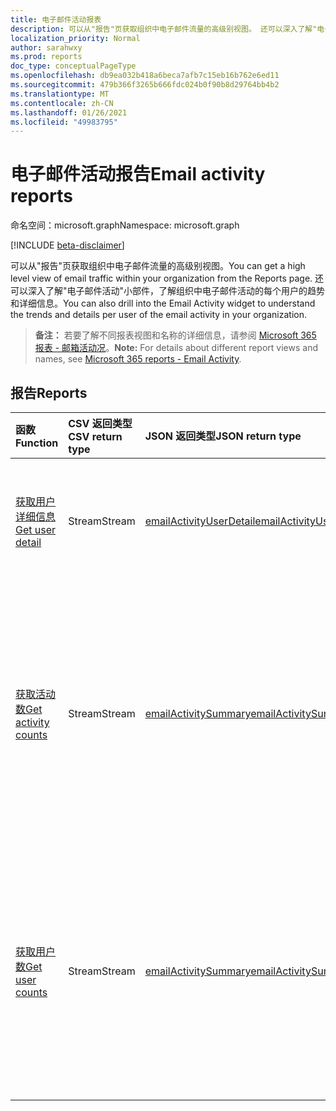 ```yaml
---
title: 电子邮件活动报表
description: 可以从"报告"页获取组织中电子邮件流量的高级别视图。 还可以深入了解"电子邮件活动"小部件，了解组织中电子邮件活动的每个用户的趋势和详细信息。
localization_priority: Normal
author: sarahwxy
ms.prod: reports
doc_type: conceptualPageType
ms.openlocfilehash: db9ea032b418a6beca7afb7c15eb16b762e6ed11
ms.sourcegitcommit: 479b366f3265b666fdc024b0f90b8d29764bb4b2
ms.translationtype: MT
ms.contentlocale: zh-CN
ms.lasthandoff: 01/26/2021
ms.locfileid: "49983795"
---
```

# <a name="email-activity-reports"></a><span data-ttu-id="e75ef-104">电子邮件活动报告</span><span class="sxs-lookup"><span data-stu-id="e75ef-104">Email activity reports</span></span>

<span data-ttu-id="e75ef-105">命名空间：microsoft.graph</span><span class="sxs-lookup"><span data-stu-id="e75ef-105">Namespace: microsoft.graph</span></span>

[!INCLUDE [beta-disclaimer](../../includes/beta-disclaimer.md)]

<span data-ttu-id="e75ef-106">可以从"报告"页获取组织中电子邮件流量的高级别视图。</span><span class="sxs-lookup"><span data-stu-id="e75ef-106">You can get a high level view of email traffic within your organization from the Reports page.</span></span> <span data-ttu-id="e75ef-107">还可以深入了解"电子邮件活动"小部件，了解组织中电子邮件活动的每个用户的趋势和详细信息。</span><span class="sxs-lookup"><span data-stu-id="e75ef-107">You can also drill into the Email Activity widget to understand the trends and details per user of the email activity in your organization.</span></span>

> <span data-ttu-id="e75ef-108">**备注：** 若要了解不同报表视图和名称的详细信息，请参阅 [Microsoft 365 报表 - 邮箱活动况](https://support.office.com/client/Email-activity-1cbe2c00-ca65-4fb9-9663-1bbfa58ebe44)。</span><span class="sxs-lookup"><span data-stu-id="e75ef-108">**Note:** For details about different report views and names, see [Microsoft 365 reports - Email Activity](https://support.office.com/client/Email-activity-1cbe2c00-ca65-4fb9-9663-1bbfa58ebe44).</span></span>

## <a name="reports"></a><span data-ttu-id="e75ef-109">报告</span><span class="sxs-lookup"><span data-stu-id="e75ef-109">Reports</span></span>

| <span data-ttu-id="e75ef-110">函数</span><span class="sxs-lookup"><span data-stu-id="e75ef-110">Function</span></span>                                 | <span data-ttu-id="e75ef-111">CSV 返回类型</span><span class="sxs-lookup"><span data-stu-id="e75ef-111">CSV return type</span></span> | <span data-ttu-id="e75ef-112">JSON 返回类型</span><span class="sxs-lookup"><span data-stu-id="e75ef-112">JSON return type</span></span>                         | <span data-ttu-id="e75ef-113">说明</span><span class="sxs-lookup"><span data-stu-id="e75ef-113">Description</span></span>                              |
| :--------------------------------------- | :-------------- | :--------------------------------------- | ---------------------------------------- |
| [<span data-ttu-id="e75ef-114">获取用户详细信息</span><span class="sxs-lookup"><span data-stu-id="e75ef-114">Get user detail</span></span>](../api/reportroot-getemailactivityuserdetail.md) | <span data-ttu-id="e75ef-115">Stream</span><span class="sxs-lookup"><span data-stu-id="e75ef-115">Stream</span></span>          | [<span data-ttu-id="e75ef-116">emailActivityUserDetail</span><span class="sxs-lookup"><span data-stu-id="e75ef-116">emailActivityUserDetail</span></span>](../resources/emailactivityuserdetail.md) | <span data-ttu-id="e75ef-117">获取用户执行的电子邮件活动的详细信息。</span><span class="sxs-lookup"><span data-stu-id="e75ef-117">Get details about email activity users have performed.</span></span> |
| [<span data-ttu-id="e75ef-118">获取活动数</span><span class="sxs-lookup"><span data-stu-id="e75ef-118">Get activity counts</span></span>](../api/reportroot-getemailactivitycounts.md) | <span data-ttu-id="e75ef-119">Stream</span><span class="sxs-lookup"><span data-stu-id="e75ef-119">Stream</span></span>          | [<span data-ttu-id="e75ef-120">emailActivitySummary</span><span class="sxs-lookup"><span data-stu-id="e75ef-120">emailActivitySummary</span></span>](../resources/emailactivitysummary.md) | <span data-ttu-id="e75ef-121">可便于了解组织中的电子邮件活动趋势（如已发送、已阅读和已接收的电子邮件数）。</span><span class="sxs-lookup"><span data-stu-id="e75ef-121">Enables you to understand the trends of email activity (like how many were sent, read, and received) in your organization.</span></span> |
| [<span data-ttu-id="e75ef-122">获取用户数</span><span class="sxs-lookup"><span data-stu-id="e75ef-122">Get user counts</span></span>](../api/reportroot-getemailactivityusercounts.md) | <span data-ttu-id="e75ef-123">Stream</span><span class="sxs-lookup"><span data-stu-id="e75ef-123">Stream</span></span>          | [<span data-ttu-id="e75ef-124">emailActivitySummary</span><span class="sxs-lookup"><span data-stu-id="e75ef-124">emailActivitySummary</span></span>](../resources/emailactivitysummary.md) | <span data-ttu-id="e75ef-125">可便于了解正在执行发送、阅读和接收等电子邮件活动的唯一用户数趋势。</span><span class="sxs-lookup"><span data-stu-id="e75ef-125">Enables you to understand trends on the number of unique users who are performing email activities like send, read, and receive.</span></span> |


